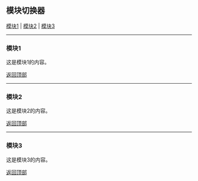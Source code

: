 ## 模块切换器

[模块1](#module1) | [模块2](#module2) | [模块3](#module3)

---

### <a name="module1"></a> 模块1

这是模块1的内容。

[返回顶部](#module-switcher)

---

### <a name="module2"></a> 模块2

这是模块2的内容。

[返回顶部](#module-switcher)

---

### <a name="module3"></a> 模块3

这是模块3的内容。

[返回顶部](#module-switcher)
